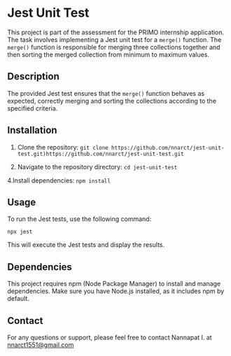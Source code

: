 # Jest Unit Test
This project is part of the assessment for the PRIMO internship application. The task involves implementing a Jest unit test for a `merge()` function. The `merge()` function is responsible for merging three collections together and then sorting the merged collection from minimum to maximum values.

## Description
The provided Jest test ensures that the `merge()` function behaves as expected, correctly merging and sorting the collections according to the specified criteria.

## Installation
1. Clone the repository: ```git clone https://github.com/nnarct/jest-unit-test.git)https://github.com/nnarct/jest-unit-test.git```

2. Navigate to the repository directory:
```cd jest-unit-test```

4.Install dependencies:
```npm install```

## Usage
To run the Jest tests, use the following command:

```npx jest```

This will execute the Jest tests and display the results.

## Dependencies
This project requires npm (Node Package Manager) to install and manage dependencies. Make sure you have Node.js installed, as it includes npm by default.


## Contact
For any questions or support, please feel free to contact Nannapat I. at nnarct1551@gmail.com
